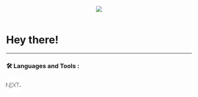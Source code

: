 <div id="header" align="center">
  <img src="https://media.giphy.com/media/3oEduXdm2gjnrsJBOo/giphy.gif" width="100"/>
</div>
<div>
<img src="https://komarev.com/ghpvc/?username=PxlSyl&style=flat-square&color=blue" alt=""/>
</div>
<h1>
  Hey there!
</h1>

---

### :hammer_and_wrench: Languages and Tools :

<div>
<img src="https://github.com/devicons/devicon/blob/master/icons/nextjs/nextjs-original-wordmark.svg" title="Next.js" alt="Next.js" width="40" height="40"/>&nbsp;
</div>

<!--
**PxlSyl/PxlSyl** is a ✨ _special_ ✨ repository because its `README.md` (this file) appears on your GitHub profile.

Here are some ideas to get you started:

- 🔭 I’m currently working on ...
- 🌱 I’m currently learning ...
- 👯 I’m looking to collaborate on ...
- 🤔 I’m looking for help with ...
- 💬 Ask me about ...
- 📫 How to reach me: ...
- 😄 Pronouns: ...
- ⚡ Fun fact: ...
-->
